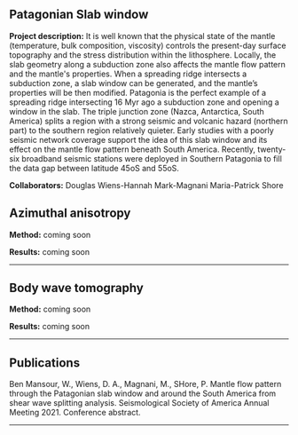 ## Patagonian Slab window


**Project description:** It is well known that the physical state of the mantle (temperature, bulk composition, viscosity) controls the present-day surface topography and the stress distribution within the lithosphere. Locally, the slab geometry along a subduction zone also affects the mantle flow pattern and the mantle's properties. When a spreading ridge intersects a subduction zone, a slab window can be generated, and the mantle’s properties will be then modified. Patagonia is the perfect example of a spreading ridge intersecting 16 Myr ago a subduction zone and opening a window in the slab. The triple junction zone (Nazca, Antarctica, South America) splits a region with a strong seismic and volcanic hazard (northern part) to the southern region relatively quieter. Early studies with a poorly seismic network coverage support the idea of this slab window and its effect on the mantle flow pattern beneath South America. Recently, twenty-six broadband seismic stations were deployed in Southern Patagonia to fill the data gap between latitude 45oS and 55oS.

**Collaborators:** Douglas Wiens-Hannah Mark-Magnani Maria-Patrick Shore

## Azimuthal anisotropy
**Method:** coming soon

**Results:** coming soon

---

## Body wave tomography
**Method:** coming soon

**Results:** coming soon

---

## Publications
Ben Mansour, W.,  Wiens, D. A., Magnani, M., SHore, P. Mantle flow pattern through the Patagonian slab window and around the South America from shear wave splitting analysis. Seismological Society of America Annual Meeting 2021. Conference abstract.

---
